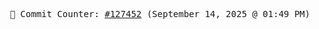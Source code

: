 <p align="center">
    <samp>
        📮 Commit Counter: <a href="https://github.com/Javascript-void0/Javascript-void0/commits/main">#127452</a> (September 14, 2025 @ 01:49 PM)
    </samp>
</p>